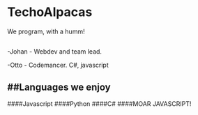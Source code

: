 # TechoAlpacas

We program, with a humm!

##
-Johan - Webdev and team lead. 

-Otto - Codemancer. C#, javascript

##Languages we enjoy
------------------------------------------------
####Javascript
####Python
####C#
####MOAR JAVASCRIPT!
